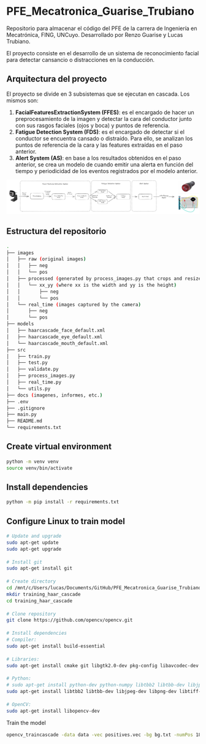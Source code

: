 # PFE_Mecatronica_Guarise_Trubiano
Repositorio para almacenar el código del PFE de la carrera de Ingeniería en Mecatrónica, FING, UNCuyo. Desarrollado por Renzo Guarise y Lucas Trubiano.

El proyecto consiste en el desarrollo de un sistema de reconocimiento facial para detectar cansancio o distracciones en la conducción.


## Arquitectura del proyecto

El proyecto se divide en 3 subsistemas que se ejecutan en cascada. Los mismos son:
1. **FacialFeaturesExtractionSystem (FFES)**: es el encargado de hacer un preprocesamiento de la imagen y detectar la cara del conductor junto con sus rasgos faciales (ojos y boca) y puntos de referencia.
2. **Fatigue Detection System (FDS)**: es el encargado de detectar si el conductor se encuentra cansado o distraído. Para ello, se analizan los puntos de referencia de la cara y las features extraídas en el paso anterior.
3. **Alert System (AS)**: en base a los resultados obtenidos en el paso anterior, se crea un modelo de cuando emitir una alerta en función del tiempo y periodicidad de los eventos registrados por el modelo anterior.

<!-- Agregar imagen docs/arquitectura.png -->
[![Arquitectura](docs/arquitectura.png)](docs/arquitectura.png)

## Estructura del repositorio

```bash
.
├── images
│   ├── raw (original images)
│   │   ├── neg
│   │   └── pos
│   ├── processed (generated by process_images.py that crops and resizes images)
│   │   └── xx_yy (where xx is the width and yy is the height)
│   │       ├── neg
│   │       └── pos
│   └── real_time (images captured by the camera)
│       ├── neg
│       └── pos
├── models
│   ├── haarcascade_face_default.xml
│   ├── haarcascade_eye_default.xml
│   └── haarcascade_mouth_default.xml
├── src
│   ├── train.py
│   ├── test.py
│   ├── validate.py
│   ├── process_images.py
│   ├── real_time.py
│   └── utils.py
├── docs (imagenes, informes, etc.)
├── .env
├── .gitignore
├── main.py
├── README.md
└── requirements.txt
```


## Create virtual environment

```bash
python -m venv venv
source venv/bin/activate
```

## Install dependencies

```bash
python -m pip install -r requirements.txt
```

## Configure Linux to train model

```bash
# Update and upgrade
sudo apt-get update
sudo apt-get upgrade

# Install git
sudo apt-get install git

# Create directory
cd /mnt/c/Users/lucas/Documents/GitHub/PFE_Mecatronica_Guarise_Trubiano/
mkdir training_haar_cascade
cd training_haar_cascade

# Clone repository
git clone https://github.com/opencv/opencv.git

# Install dependencies
# Compiler:
sudo apt-get install build-essential

# Libraries:
sudo apt-get install cmake git libgtk2.0-dev pkg-config libavcodec-dev libavformat-dev libswscale-dev

# Python:
# sudo apt-get install python-dev python-numpy libtbb2 libtbb-dev libjpeg-dev libpng-dev libtiff-dev libjasper-dev libdc1394-22-dev
sudo apt-get install libtbb2 libtbb-dev libjpeg-dev libpng-dev libtiff-dev

# OpenCV:
sudo apt-get install libopencv-dev
```


Train the model

```bash
opencv_traincascade -data data -vec positives.vec -bg bg.txt -numPos 1800 -numNeg 900 -numStages 10 -w 20 -h 20
```
